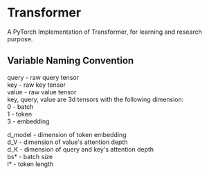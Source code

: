 # Transformer
A PyTorch Implementation of Transformer, for learning and research purpose.

## Variable Naming Convention
query - raw query tensor  
key - raw key tensor  
value - raw value tensor  
key, query, value are 3d tensors with the following dimension:  
0 - batch  
1 - token  
3 - embedding  

d_model - dimension of token embedding  
d_V - dimension of value's attention depth  
d_K - dimension of query and key's attention depth  
bs* - batch size  
l* - token length  
